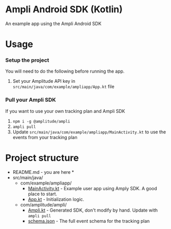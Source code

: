 # Ampli Android SDK (Kotlin)
An example app using the Ampli Android SDK

# Usage

### Setup the project
You will need to do the following before running the app.
1. Set your Amplitude API key in `src/main/java/com/example/ampliapp/App.kt` file

### Pull your Ampli SDK
If you want to use your own tracking plan and Ampli SDK
1. `npm i -g @amplitude/ampli`
2. `ampli pull`
3. Update `src/main/java/com/example/ampliapp/MainActivity.kt` to use the events from your tracking plan

# Project structure
* README.md - you are here *
* src/main/java/
    * com/example/ampliapp/
        * [MainActivity.kt](src/main/java/com/example/ampliapp/MainActivity.kt) - Example user app using Amply SDK. A good place to start.
        * [App.kt](src/main/java/com/example/ampliapp/App.kt) - Initialization logic.
    * com/amplitude/ampli/
        * [Ampli.kt](src/main/java/com/amplitude/ampli/Ampli.kt) - Generated SDK, don't modify by hand. Update with `ampli pull`
        * [schema.json](src/main/java/com/amplitude/ampli/schema.json) - The full event schema for the tracking plan
